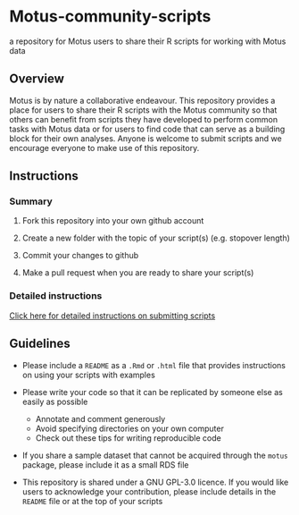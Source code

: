 # Motus-community-scripts
a repository for Motus users to share their R scripts for working with Motus data

## Overview

Motus is by nature a collaborative endeavour. This repository provides a place for users to share their R scripts with the Motus community so that others can benefit from scripts they have developed to perform common tasks with Motus data or for users to find code that can serve as a building block for their own analyses. Anyone is welcome to submit scripts and we encourage everyone to make use of this repository.

## Instructions

### Summary

1. Fork this repository into your own github account
  
2. Create a new folder with the topic of your script(s) (e.g. stopover length)

3. Commit your changes to github

4. Make a pull request when you are ready to share your script(s)

### Detailed instructions

[Click here for detailed instructions on submitting scripts]()

## Guidelines

* Please include a `README` as a `.Rmd` or `.html` file that provides instructions on using your scripts with examples

* Please write your code so that it can be replicated by someone else as easily as possible
    + Annotate and comment generously
    + Avoid specifying directories on your own computer
    + Check out these tips for writing reproducible code
    
* If you share a sample dataset that cannot be acquired through the `motus` package, please include it as a small RDS file

* This repository is shared under a GNU GPL-3.0 licence. If you would like users to acknowledge your contribution, please include details in the `README` file or at the top of your scripts
